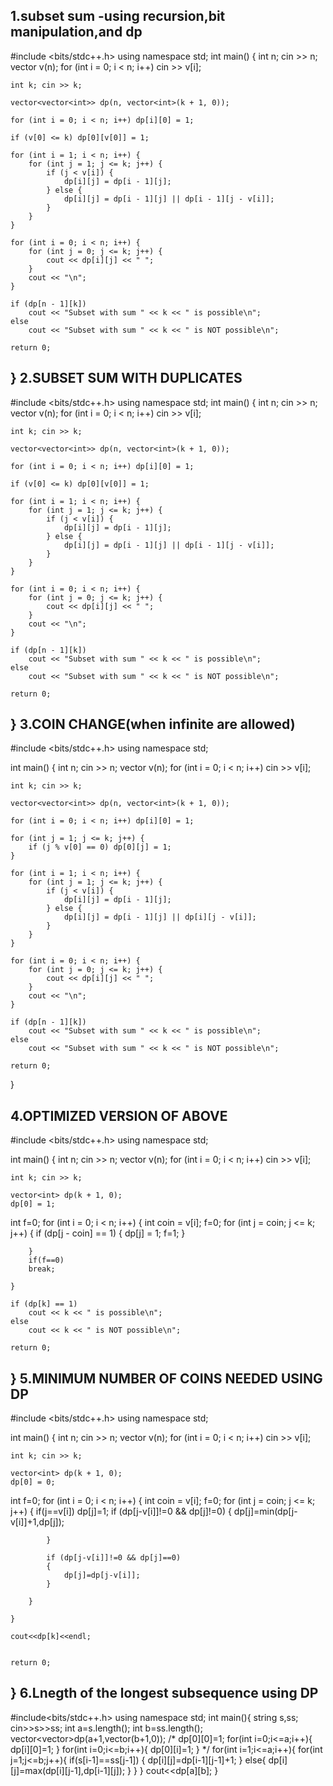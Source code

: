 1.subset sum -using recursion,bit manipulation,and dp
----------------------------------------------
#include <bits/stdc++.h>
using namespace std;
int main() {
    int n; cin >> n;
    vector<int> v(n);
    for (int i = 0; i < n; i++) cin >> v[i];

    int k; cin >> k;

    vector<vector<int>> dp(n, vector<int>(k + 1, 0));

    for (int i = 0; i < n; i++) dp[i][0] = 1;

    if (v[0] <= k) dp[0][v[0]] = 1;

    for (int i = 1; i < n; i++) {
        for (int j = 1; j <= k; j++) {
            if (j < v[i]) {
                dp[i][j] = dp[i - 1][j];
            } else {
                dp[i][j] = dp[i - 1][j] || dp[i - 1][j - v[i]];
            }
        }
    }

    for (int i = 0; i < n; i++) {
        for (int j = 0; j <= k; j++) {
            cout << dp[i][j] << " ";
        }
        cout << "\n";
    }

    if (dp[n - 1][k])
        cout << "Subset with sum " << k << " is possible\n";
    else
        cout << "Subset with sum " << k << " is NOT possible\n";

    return 0;
}
2.SUBSET SUM WITH DUPLICATES
------------------------------------
#include <bits/stdc++.h>
using namespace std;
int main() {
    int n; cin >> n;
    vector<int> v(n);
    for (int i = 0; i < n; i++) cin >> v[i];

    int k; cin >> k;

    vector<vector<int>> dp(n, vector<int>(k + 1, 0));

    for (int i = 0; i < n; i++) dp[i][0] = 1;

    if (v[0] <= k) dp[0][v[0]] = 1;

    for (int i = 1; i < n; i++) {
        for (int j = 1; j <= k; j++) {
            if (j < v[i]) {
                dp[i][j] = dp[i - 1][j];
            } else {
                dp[i][j] = dp[i - 1][j] || dp[i - 1][j - v[i]];
            }
        }
    }

    for (int i = 0; i < n; i++) {
        for (int j = 0; j <= k; j++) {
            cout << dp[i][j] << " ";
        }
        cout << "\n";
    }

    if (dp[n - 1][k])
        cout << "Subset with sum " << k << " is possible\n";
    else
        cout << "Subset with sum " << k << " is NOT possible\n";

    return 0;
}
3.COIN CHANGE(when infinite are allowed)
----------------------------------------------
#include <bits/stdc++.h>
using namespace std;

int main() {
    int n; cin >> n;
    vector<int> v(n);
    for (int i = 0; i < n; i++) cin >> v[i];

    int k; cin >> k;

    vector<vector<int>> dp(n, vector<int>(k + 1, 0));

    for (int i = 0; i < n; i++) dp[i][0] = 1;

    for (int j = 1; j <= k; j++) {
        if (j % v[0] == 0) dp[0][j] = 1;
    }

    for (int i = 1; i < n; i++) {
        for (int j = 1; j <= k; j++) {
            if (j < v[i]) {
                dp[i][j] = dp[i - 1][j];
            } else {
                dp[i][j] = dp[i - 1][j] || dp[i][j - v[i]];
            }
        }
    }

    for (int i = 0; i < n; i++) {
        for (int j = 0; j <= k; j++) {
            cout << dp[i][j] << " ";
        }
        cout << "\n";
    }

    if (dp[n - 1][k])
        cout << "Subset with sum " << k << " is possible\n";
    else
        cout << "Subset with sum " << k << " is NOT possible\n";

    return 0;
}


4.OPTIMIZED VERSION OF ABOVE
-------------------------------------------------------
#include <bits/stdc++.h>
using namespace std;

int main() {
    int n; cin >> n;
    vector<int> v(n);
    for (int i = 0; i < n; i++) cin >> v[i];

    int k; cin >> k;

    vector<int> dp(k + 1, 0);
    dp[0] = 1;  
int f=0;
    for (int i = 0; i < n; i++) {
        int coin = v[i];
        f=0;
        for (int j = coin; j <= k; j++) {
            if (dp[j - coin] == 1) {
                dp[j] = 1;
                f=1;
            }

        }
        if(f==0)
        break;
      
    }

    if (dp[k] == 1)
        cout << k << " is possible\n";
    else
        cout << k << " is NOT possible\n";

    return 0;
}
5.MINIMUM NUMBER OF COINS NEEDED USING DP
------------------------------------------------------
#include <bits/stdc++.h>
using namespace std;

int main() {
    int n; cin >> n;
    vector<int> v(n);
    for (int i = 0; i < n; i++) cin >> v[i];

    int k; cin >> k;

    vector<int> dp(k + 1, 0);
    dp[0] = 0;  
int f=0;
    for (int i = 0; i < n; i++) {
        int coin = v[i];
        f=0;
        for (int j = coin; j <= k; j++) {
            if(j==v[i])
            dp[j]=1;
            if (dp[j-v[i]]!=0 && dp[j]!=0) {
                dp[j]=min(dp[j-v[i]]+1,dp[j]);
              
            }
            
            if (dp[j-v[i]]!=0 && dp[j]==0)
            {
                dp[j]=dp[j-v[i]];
            }

        }
        
    }

    cout<<dp[k]<<endl;
      

    return 0;
}
6.Lnegth of the longest subsequence using DP
---------------------------------------------------
#include<bits/stdc++.h>
using namespace std;
int main(){
    string s,ss;
    cin>>s>>ss;
    int a=s.length();
    int b=ss.length();
    vector<vector<int>>dp(a+1,vector<int>(b+1,0));
    /* dp[0][0]=1;
     for(int i=0;i<=a;i++){
        dp[i][0]=1;    }
         for(int i=0;i<=b;i++){
       dp[0][i]=1;    }
       */
        for(int i=1;i<=a;i++){
            for(int j=1;j<=b;j++){
                if(s[i-1]==ss[j-1])
                {
                    dp[i][j]=dp[i-1][j-1]+1;
                }
                else{
                    dp[i][j]=max(dp[i][j-1],dp[i-1][j]);
                }
            }
        }
        cout<<dp[a][b];
}

